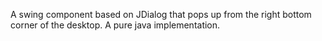 A swing component based on JDialog that pops up from the right bottom corner of the desktop. A pure java implementation.

